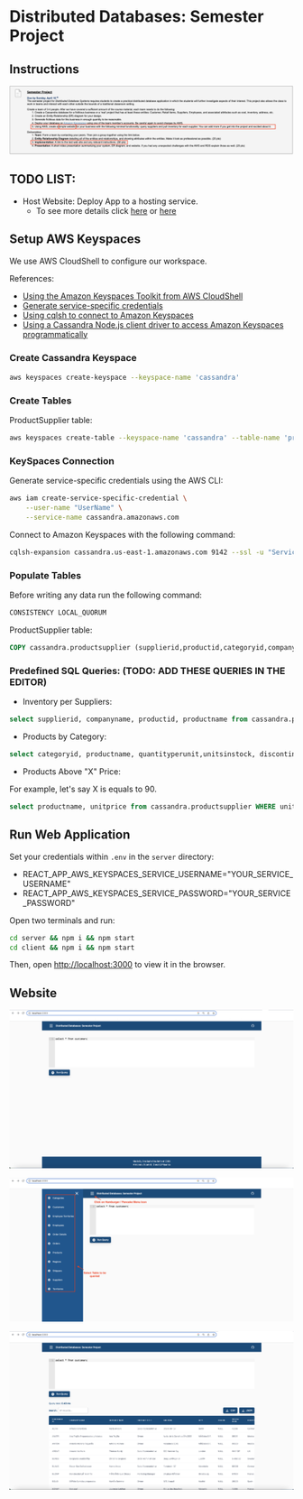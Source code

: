 # Distributed Databases: Semester Project

## Instructions

![Instructions](assets/screenshots/Distributed%20Database%20-%20Semester%20Project.png)

## TODO LIST:

 + Host Website: Deploy App to a hosting service.
    + To see more details click [here](https://www.animaapp.com/blog/industry/8-free-react-app-hosting-services/) or [here](https://www.makeuseof.com/heroku-alternatives-free-full-stack-hosting/)

## Setup AWS Keyspaces

We use AWS CloudShell to configure our workspace.

References:

+ [Using the Amazon Keyspaces Toolkit from AWS CloudShell](https://github.com/aws-samples/amazon-keyspaces-toolkit/tree/master/aws-cloudshell)
+ [Generate service-specific credentials](https://docs.aws.amazon.com/keyspaces/latest/devguide/programmatic.credentials.ssc.html)
+ [Using cqlsh to connect to Amazon Keyspaces](https://docs.aws.amazon.com/keyspaces/latest/devguide/programmatic.cqlsh.html#using_cqlsh)
+ [Using a Cassandra Node.js client driver to access Amazon Keyspaces programmatically](https://docs.aws.amazon.com/keyspaces/latest/devguide/using_nodejs_driver.html)

### Create Cassandra Keyspace

```sh
aws keyspaces create-keyspace --keyspace-name 'cassandra'
```

### Create Tables

ProductSupplier table:

```sh
aws keyspaces create-table --keyspace-name 'cassandra' --table-name 'productsupplier' --schema-definition 'file://aws/keyspaces/cassandra/productsupplier/schema_definition.json'
```

### KeySpaces Connection

Generate service-specific credentials using the AWS CLI:

```sh
aws iam create-service-specific-credential \
    --user-name "UserName" \
    --service-name cassandra.amazonaws.com
```

Connect to Amazon Keyspaces with the following command:

```sh
cqlsh-expansion cassandra.us-east-1.amazonaws.com 9142 --ssl -u "ServiceUserName" -p "ServicePassword"
```

### Populate Tables

Before writing any data run the following command:

```sql
CONSISTENCY LOCAL_QUORUM
```

ProductSupplier table:

```sql
COPY cassandra.productsupplier (supplierid,productid,categoryid,companyname,productname,categoryname,quantityperunit,unitsinstock,unitprice,discontinued) FROM 'data/productsupplier.csv' WITH DELIMITER='|' AND HEADER=TRUE;
```

### Predefined SQL Queries: (TODO: ADD THESE QUERIES IN THE EDITOR)

+ Inventory per Suppliers:

```sql
select supplierid, companyname, productid, productname from cassandra.productsupplier;
```

+ Products by Category:

```sql
select categoryid, productname, quantityperunit,unitsinstock, discontinued  from cassandra.productsupplier WHERE discontinued = 0 ALLOW FILTERING;
```

+ Products Above "X" Price:

For example, let's say X is equals to 90.

```sql
select productname, unitprice from cassandra.productsupplier WHERE unitprice > 90 ALLOW FILTERING;
```

## Run Web Application

Set your credentials within `.env` in the  `server` directory:

+ REACT_APP_AWS_KEYSPACES_SERVICE_USERNAME="YOUR_SERVICE_USERNAME"
+ REACT_APP_AWS_KEYSPACES_SERVICE_PASSWORD="YOUR_SERVICE_PASSWORD"

Open two terminals and run:

```sh
cd server && npm i && npm start
cd client && npm i && npm start
```

Then, open [http://localhost:3000](http://localhost:3000) to view it in the browser.

## Website

![HomePage](assets/screenshots/Website%20template%201.png)

![NavigationMenu](assets/screenshots/Website%20template%202.png)

![QueryDB](assets/screenshots/Website%20template%203.png)
